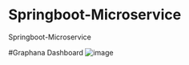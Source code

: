 # Springboot-Microservice
Springboot-Microservice

#Graphana Dashboard
![image](https://github.com/AkMo3/Stock-Market-Microservice/assets/69365878/33a08909-de7a-48cb-9126-2d5a72a1ace4)

